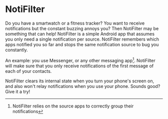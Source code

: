# NotiFilter

Do you have a smartwatch or a fitness tracker? You want to receive notifications but the constant buzzing annoys you? Then NotiFilter may be something that can help!
NotiFilter is a simple Android app that assumes you only need a single notification per source. NotiFilter remembers which apps notified you so far and stops the same
notification source to bug you constantly.

An example: you use Messenger, or any other messaging app[^1]. NotiFilter will make sure that you only receive notifications of the first message of each of your contacts.

NotiFilter clears its internal state when you turn your phone's screen on, and also won't relay notifications when you use your phone. Sounds good? Give it a try!

[^1]: NotiFilter relies on the source apps to correctly group their notifications
